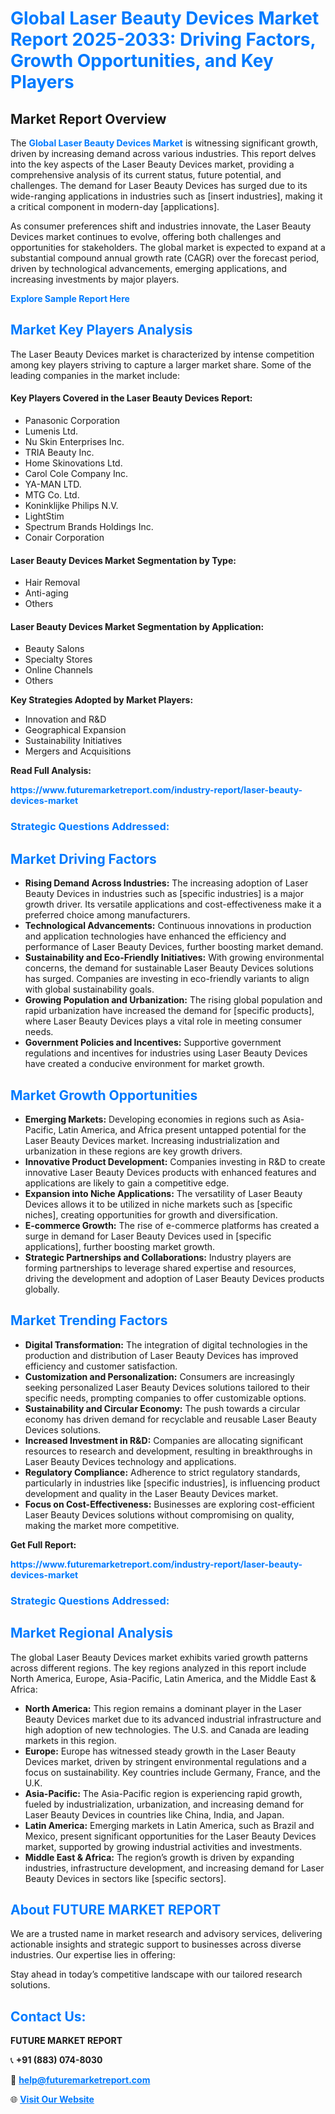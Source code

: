 <h1 style="color: #007BFF;">Global Laser Beauty Devices Market Report 2025-2033: Driving Factors, Growth Opportunities, and Key Players</h1>

<section id="overview">
<h2>Market Report Overview</h2>
<p>The <a href="https://www.futuremarketreport.com/industry-report/laser-beauty-devices-market" style="color: #007BFF; text-decoration: none;"><strong>Global Laser Beauty Devices Market</strong></a> is witnessing significant growth, driven by increasing demand across various industries. This report delves into the key aspects of the Laser Beauty Devices market, providing a comprehensive analysis of its current status, future potential, and challenges. The demand for Laser Beauty Devices has surged due to its wide-ranging applications in industries such as [insert industries], making it a critical component in modern-day [applications].</p>
<p>As consumer preferences shift and industries innovate, the Laser Beauty Devices market continues to evolve, offering both challenges and opportunities for stakeholders. The global market is expected to expand at a substantial compound annual growth rate (CAGR) over the forecast period, driven by technological advancements, emerging applications, and increasing investments by major players.</p>
</section>

<section id="overview">
<p><a href="https://www.futuremarketreport.com/request-sample/reportId=60909" style="color: #007BFF; text-decoration: none;"><strong>Explore Sample Report Here</strong></a></p>
</section>

<section id="key-players">
<h2 style="color: #007BFF;">Market Key Players Analysis</h2>
<p>The Laser Beauty Devices market is characterized by intense competition among key players striving to capture a larger market share. Some of the leading companies in the market include:</p>
<h4>Key Players Covered in the Laser Beauty Devices Report:</h4>
<ul><li>Panasonic Corporation</li><li>Lumenis Ltd.</li><li>Nu Skin Enterprises Inc.</li><li>TRIA Beauty Inc.</li><li>Home Skinovations Ltd.</li><li>Carol Cole Company Inc.</li><li>YA-MAN LTD.</li><li>MTG Co. Ltd.</li><li>Koninklijke Philips N.V.</li><li>LightStim</li><li>Spectrum Brands Holdings Inc.</li><li>Conair Corporation</li></ul>
<h4>Laser Beauty Devices Market Segmentation by Type:</h4>
<ul><li>Hair Removal</li><li>Anti-aging</li><li>Others</li></ul>

<h4>Laser Beauty Devices Market Segmentation by Application:</h4>
<ul><li>Beauty Salons</li><li>Specialty Stores</li><li>Online Channels</li><li>Others</li></ul>
<p><strong>Key Strategies Adopted by Market Players:</strong></p>
<ul>
<li>Innovation and R&D</li>
<li>Geographical Expansion</li>
<li>Sustainability Initiatives</li>
<li>Mergers and Acquisitions</li>
</ul>
</section>

<section>
<p><strong>Read Full Analysis: </strong></p><a href="https://www.futuremarketreport.com/industry-report/laser-beauty-devices-market" style="color: #007BFF; text-decoration: none;"><strong>https://www.futuremarketreport.com/industry-report/laser-beauty-devices-market</strong></a>
<h3 style="color: #007BFF;">Strategic Questions Addressed:</h3>
</section>

<section id="driving-factors">
<h2 style="color: #007BFF;">Market Driving Factors</h2>
<ul>
<li><strong>Rising Demand Across Industries:</strong> The increasing adoption of Laser Beauty Devices in industries such as [specific industries] is a major growth driver. Its versatile applications and cost-effectiveness make it a preferred choice among manufacturers.</li>
<li><strong>Technological Advancements:</strong> Continuous innovations in production and application technologies have enhanced the efficiency and performance of Laser Beauty Devices, further boosting market demand.</li>
<li><strong>Sustainability and Eco-Friendly Initiatives:</strong> With growing environmental concerns, the demand for sustainable Laser Beauty Devices solutions has surged. Companies are investing in eco-friendly variants to align with global sustainability goals.</li>
<li><strong>Growing Population and Urbanization:</strong> The rising global population and rapid urbanization have increased the demand for [specific products], where Laser Beauty Devices plays a vital role in meeting consumer needs.</li>
<li><strong>Government Policies and Incentives:</strong> Supportive government regulations and incentives for industries using Laser Beauty Devices have created a conducive environment for market growth.</li>
</ul>
</section>

<section id="growth-opportunities">
<h2 style="color: #007BFF;">Market Growth Opportunities</h2>
<ul>
<li><strong>Emerging Markets:</strong> Developing economies in regions such as Asia-Pacific, Latin America, and Africa present untapped potential for the Laser Beauty Devices market. Increasing industrialization and urbanization in these regions are key growth drivers.</li>
<li><strong>Innovative Product Development:</strong> Companies investing in R&D to create innovative Laser Beauty Devices products with enhanced features and applications are likely to gain a competitive edge.</li>
<li><strong>Expansion into Niche Applications:</strong> The versatility of Laser Beauty Devices allows it to be utilized in niche markets such as [specific niches], creating opportunities for growth and diversification.</li>
<li><strong>E-commerce Growth:</strong> The rise of e-commerce platforms has created a surge in demand for Laser Beauty Devices used in [specific applications], further boosting market growth.</li>
<li><strong>Strategic Partnerships and Collaborations:</strong> Industry players are forming partnerships to leverage shared expertise and resources, driving the development and adoption of Laser Beauty Devices products globally.</li>
</ul>
</section>

<section id="trending-factors">
<h2 style="color: #007BFF;">Market Trending Factors</h2>
<ul>
<li><strong>Digital Transformation:</strong> The integration of digital technologies in the production and distribution of Laser Beauty Devices has improved efficiency and customer satisfaction.</li>
<li><strong>Customization and Personalization:</strong> Consumers are increasingly seeking personalized Laser Beauty Devices solutions tailored to their specific needs, prompting companies to offer customizable options.</li>
<li><strong>Sustainability and Circular Economy:</strong> The push towards a circular economy has driven demand for recyclable and reusable Laser Beauty Devices solutions.</li>
<li><strong>Increased Investment in R&D:</strong> Companies are allocating significant resources to research and development, resulting in breakthroughs in Laser Beauty Devices technology and applications.</li>
<li><strong>Regulatory Compliance:</strong> Adherence to strict regulatory standards, particularly in industries like [specific industries], is influencing product development and quality in the Laser Beauty Devices market.</li>
<li><strong>Focus on Cost-Effectiveness:</strong> Businesses are exploring cost-efficient Laser Beauty Devices solutions without compromising on quality, making the market more competitive.</li>
</ul>
</section>

<section>
<p><strong>Get Full Report: </strong></p><a href="https://www.futuremarketreport.com/industry-report/laser-beauty-devices-market" style="color: #007BFF; text-decoration: none;"><strong>https://www.futuremarketreport.com/industry-report/laser-beauty-devices-market</strong></a>
<h3 style="color: #007BFF;">Strategic Questions Addressed:</h3>
</section>


<section id="regional-analysis">
<h2 style="color: #007BFF;">Market Regional Analysis</h2>
<p>The global Laser Beauty Devices market exhibits varied growth patterns across different regions. The key regions analyzed in this report include North America, Europe, Asia-Pacific, Latin America, and the Middle East & Africa:</p>
<ul>
<li><strong>North America:</strong> This region remains a dominant player in the Laser Beauty Devices market due to its advanced industrial infrastructure and high adoption of new technologies. The U.S. and Canada are leading markets in this region.</li>
<li><strong>Europe:</strong> Europe has witnessed steady growth in the Laser Beauty Devices market, driven by stringent environmental regulations and a focus on sustainability. Key countries include Germany, France, and the U.K.</li>
<li><strong>Asia-Pacific:</strong> The Asia-Pacific region is experiencing rapid growth, fueled by industrialization, urbanization, and increasing demand for Laser Beauty Devices in countries like China, India, and Japan.</li>
<li><strong>Latin America:</strong> Emerging markets in Latin America, such as Brazil and Mexico, present significant opportunities for the Laser Beauty Devices market, supported by growing industrial activities and investments.</li>
<li><strong>Middle East & Africa:</strong> The region’s growth is driven by expanding industries, infrastructure development, and increasing demand for Laser Beauty Devices in sectors like [specific sectors].</li>
</ul>
</section>

<footer>
<h2 style="color: #007BFF;">About FUTURE MARKET REPORT</h2>
<p>We are a trusted name in market research and advisory services, delivering actionable insights and strategic support to businesses across diverse industries. Our expertise lies in offering:</p>

<p>Stay ahead in today’s competitive landscape with our tailored research solutions.</p>

<h2 style="color: #007BFF;">Contact Us:</h2>
<p><strong>FUTURE MARKET REPORT</strong></p>
<p>📞 <strong>+91 (883) 074-8030</strong></p>
<p>📧 <strong><a href="mailto:help@futuremarketreport.com" style="color: #007BFF;">help@futuremarketreport.com</a></strong></p>
<p>🌐 <strong><a href="https://www.futuremarketreport.com/" style="color: #007BFF;">Visit Our Website</a></strong></p>
</footer>